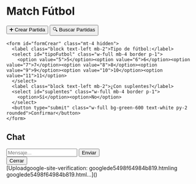 <!DOCTYPE html>
<html lang="es">
<head>
  <meta charset="UTF-8" />
  <title>Match Fútbol</title>
  <meta name="description" content="Encuentra y crea partidos de fútbol cerca de ti en tiempo real. Match Fútbol conecta jugadores en tu ciudad.">

  <title>Match Fútbol</title>

  <script src="https://cdn.tailwindcss.com"></script>
  <link rel="stylesheet" href="https://unpkg.com/leaflet@1.9.4/dist/leaflet.css" />
  <script src="https://unpkg.com/leaflet@1.9.4/dist/leaflet.js"></script>

  <script type="module">
    import { initializeApp } from "https://www.gstatic.com/firebasejs/10.11.0/firebase-app.js";
    import { getDatabase, ref, onChildAdded, push, set, remove, onValue, off } from "https://www.gstatic.com/firebasejs/10.11.0/firebase-database.js";

    const firebaseConfig = {
      apiKey: "AIzaSyA3WTlBtO2nd841K0fkPfYT0NQRMdQDl1k",
      authDomain: "match-futbol-dc63b.firebaseapp.com",
      projectId: "match-futbol-dc63b",
      storageBucket: "match-futbol-dc63b.appspot.com",
      messagingSenderId: "1030565365931",
      appId: "1:1030565365931:web:b3ea0a6249e7b7c9464fee",
      measurementId: "G-K4VZ928FN2"
    };

    const app = initializeApp(firebaseConfig);
    const db = getDatabase(app);

    let map, miRef = null, miId = null, tipoActual = null, chatEscuchado = null;
    let miMarker = null;
    const iconBlue = new L.Icon({ iconUrl: 'https://raw.githubusercontent.com/pointhi/leaflet-color-markers/master/img/marker-icon-blue.png', shadowUrl: 'https://unpkg.com/leaflet@1.9.4/dist/images/marker-shadow.png', iconSize: [25,41], iconAnchor: [12,41], popupAnchor: [1,-34], shadowSize: [41,41]});
    const iconRed = new L.Icon({ iconUrl: 'https://raw.githubusercontent.com/pointhi/leaflet-color-markers/master/img/marker-icon-red.png', shadowUrl: 'https://unpkg.com/leaflet@1.9.4/dist/images/marker-shadow.png', iconSize: [25,41], iconAnchor: [12,41], popupAnchor: [1,-34], shadowSize: [41,41]});

    window.onload = () => {
      document.getElementById("crearBtn").onclick = () => mostrarCrearForm();
      document.getElementById("buscarBtn").onclick = () => buscarPartidas();
      document.getElementById("formCrear").onsubmit = (e) => {
        e.preventDefault();
        crearPartida();
        document.getElementById("formCrear").classList.add("hidden");
      };
      initMapa();
    };

    function initMapa(){
      navigator.geolocation.getCurrentPosition((pos) => {
        const lat = pos.coords.latitude, lon = pos.coords.longitude;
        map = L.map('mapa').setView([lat,lon],15);
        L.tileLayer('https://{s}.tile.openstreetmap.org/{z}/{x}/{y}.png').addTo(map);
      }, () => alert("Activa GPS y recarga la página."));
    }

    function mostrarCrearForm(){
      document.getElementById("formCrear").classList.remove("hidden");
    }

    function limpiarMapa(){
      Object.values(map._layers).forEach(l => {
        if (l instanceof L.Marker) map.removeLayer(l);
      });
      if(miMarker){ map.removeLayer(miMarker); miMarker = null; }
    }

    function buscarPartidas(){
      limpiarMapa();
      tipoActual = "buscar";
      if(chatEscuchado) chatEscuchado.off();
      onChildAdded(ref(db,"partidas"), data=> {
        const val = data.val();
        L.marker([val.lat,val.lon],{ icon: iconBlue }).addTo(map)
          .bindPopup(`<b>Fútbol ${val.tipoFutbol}</b><br>Suplentes: ${val.suplentes}`);
      });
    }

    function crearPartida(){
      limpiarMapa();
      tipoActual = "crear";
      if(miRef) remove(miRef);
      navigator.geolocation.getCurrentPosition((pos)=>{
        const lat=pos.coords.latitude, lon=pos.coords.longitude;
        const nr = push(ref(db,"partidas"));
        miRef = nr; miId = nr.key;
        set(nr, { lat, lon, tipo:"crear", tipoFutbol:document.getElementById("tipoFutbol").value, suplentes:document.getElementById("suplentes").value });
        window.addEventListener("beforeunload",()=>remove(miRef));
        miMarker = L.marker([lat,lon],{icon:iconBlue}).addTo(map).bindPopup("Tu partida").openPopup();
      });
    }

    window.iniciarChat = function(destinoId, miTipo){
      if((miTipo==="crear"&&destinoId.startsWith("crear")) || (miTipo==="buscar"&&destinoId.startsWith("buscar"))){
        alert("Solo puedes chatear con jugador del otro rol."); return;
      }
      document.getElementById("chatLateral").classList.remove("hidden");
      const cb = document.getElementById("chatBox"), ci = document.getElementById("chatInput");
      cb.innerHTML="";
      const chatId = [miId,destinoId].sort().join("_");
      const cr = ref(db,`chats/${chatId}`);
      chatEscuchado = onValue(cr,snap=>{
        cb.innerHTML="";
        snap.forEach(msj=>{
          const v=msj.val(), hora=new Date(v.ts).toLocaleTimeString();
          const lado = v.uid===miId?"text-right text-green-700":"text-left text-gray-700";
          cb.innerHTML += `<p class="${lado}"><b>${v.uid===miId?"Tú":"Jugador"}:</b> ${v.texto}<br><small>${hora}</small></p>`;
        });
        cb.scrollTop=cb.scrollHeight;
      });
      document.getElementById("btnEnviar").onclick=()=>{
        const txt=ci.value.trim(); if(txt){
          push(cr,{ uid:miId, texto:txt, ts:Date.now() });
          ci.value="";
        }
      };
    };

    window.cerrarChat = ()=> {
      document.getElementById("chatLateral").classList.add("hidden");
      if(chatEscuchado) chatEscuchado.off();
    };

  </script>
</head>
<body class="bg-gray-100 p-4">

  <div class="bg-white shadow-lg rounded-2xl p-6 max-w-md mx-auto text-center">
    <h1 class="text-3xl font-bold text-green-600 mb-6">Match Fútbol</h1>
    <button id="crearBtn" class="w-full mb-4 bg-green-500 text-white py-2 rounded hover:bg-green-600">➕ Crear Partida</button>
    <button id="buscarBtn" class="w-full bg-blue-500 text-white py-2 rounded hover:bg-blue-600">🔍 Buscar Partidas</button>

    <form id="formCrear" class="mt-4 hidden">
      <label class="block text-left mb-2">Tipo de fútbol:</label>
      <select id="tipoFutbol" class="w-full mb-4 border p-1">
        <option value="5">5</option><option value="6">6</option><option value="7">7</option><option value="8">8</option><option value="9">9</option><option value="10">10</option><option value="11">11</option>
      </select>
      <label class="block text-left mb-2">¿Con suplentes?</label>
      <select id="suplentes" class="w-full mb-4 border p-1">
        <option>Sí</option><option>No</option>
      </select>
      <button type="submit" class="w-full bg-green-600 text-white py-2 rounded">Confirmar</button>
    </form>
  </div>

  <div id="mapa" class="h-80 max-w-4xl mx-auto mt-6 rounded shadow"></div>

  <div id="chatLateral" class="fixed right-4 bottom-4 w-80 bg-white p-4 rounded shadow hidden">
    <div><h2 class="font-bold mb-2">Chat</h2></div>
    <div id="chatBox" class="h-40 overflow-y-auto mb-2 bg-gray-100 p-2 text-sm"></div>
    <div class="flex gap-2">
      <input id="chatInput" class="border p-1 flex-grow" placeholder="Mensaje..."/>
      <button id="btnEnviar" class="bg-green-500 text-white px-3 rounded">Enviar</button>
    </div>
    <button onclick="cerrarChat()" class="mt-2 text-sm text-gray-600">Cerrar</button>
  </div>

</body>
</html>
[Uploadgoogle-site-verification: googlede5498f64984b819.htmling googlede5498f64984b819.html…]()

